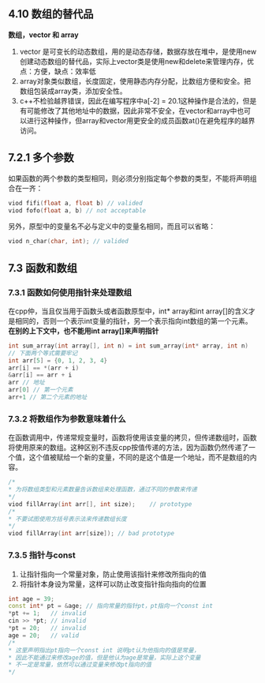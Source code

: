 ## 4.10 数组的替代品
**数组，vector 和 array**
1. vector 是可变长的动态数组，用的是动态存储，数据存放在堆中，是使用new创建动态数组的替代品，实际上vector类是使用new和delete来管理内存，优点：方便，缺点：效率低
2. array对象类似数组，长度固定，使用静态内存分配，比数组方便和安全。把数组包装成array类，添加安全性。
3. c++不检验越界错误，因此在编写程序中a[-2] = 20.1这种操作是合法的，但是有可能修改了其他地址中的数据，因此非常不安全，在vector和array中也可以进行这种操作，但array和vector用更安全的成员函数at()在避免程序的越界访问。
## 7.2.1 多个参数
如果函数的两个参数的类型相同，则必须分别指定每个参数的类型，不能将声明组合在一齐：
```cpp
viod fifi(float a, float b) // valided
viod fofo(float a, b) // not acceptable
```
另外，原型中的变量名不必与定义中的变量名相同，而且可以省略：
```cpp
viod n_char(char, int); // valided
```
## 7.3 函数和数组
### 7.3.1 函数如何使用指针来处理数组
在cpp仲，当且仅当用于函数头或者函数原型中，int* array和int array[]的含义才是相同的，否则一个表示int变量的指针，另一个表示指向int数组的第一个元素。
**在别的上下文中，也不能用int array[]来声明指针**
```cpp
int sum_array(int array[], int n) = int sum_array(int* array, int n)
// 下面两个等式需要牢记
int arr[5] = {0, 1, 2, 3, 4}
arr[i] == *(arr + i)
&arr[i] == arr + i
arr // 地址
arr[0] // 第一个元素
arr+1 // 第二个元素的地址
```
### 7.3.2 将数组作为参数意味着什么
在函数调用中，传递常规变量时，函数将使用该变量的拷贝，但传递数组时，函数将使用原来的数组。这种区别不违反cpp按值传递的方法，因为函数仍然传递了一个值，这个值被赋给一个新的变量，不同的是这个值是一个地址，而不是数组的内容。
```cpp
/*
* 为将数组类型和元素数量告诉数组来处理函数，通过不同的参数来传递
*/
viod fillArray(int arr[], int size);	// prototype
/*
* 不要试图使用方括号表示法来传递数组长度
*/
viod fillArray(int arr[size]); // bad prototype
```

### 7.3.5 指针与const
1. 让指针指向一个常量对象，防止使用该指针来修改所指向的值
2. 将指针本身设为常量，这样可以防止改变指针指向指向的位置
```cpp
int age = 39;
const int* pt = &age; // 指向常量的指针pt，pt指向一个const int
*pt += 1;	// invalid
cin >> *pt;	// invalid
*pt = 20;	// invalid
age = 20;	// valid
/*
* 这里声明指出pt指向一个const int 说明pt认为他指向的值是常量，
* 因此不能通过来修改age的值，但是他认为age是常量，实际上这个变量
* 不一定是常量，依然可以通过变量来修改pt指向的值
*/
```